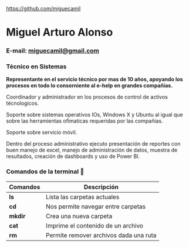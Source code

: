 https://github.com/miguecamil

# Miguel Arturo Alonso
### E-mail: miguecamil@gmail.com
### Técnico en Sistemas

**Representante en el servicio técnico por mas de 10 años, apoyando los procesos en todo lo conserniente al e-help en grandes compañias.**

Coordinador y administrador en los procesos de control de activos técnologicos.

Soporte sobre sistemas operativos IOs, Windows X y Ubuntu al igual que sobre las herramientas ofimaticas requeridas por las compañias.

Soporte sobre servicio móvil.

Dentro del proceso administrativo ejecuto presentación de reportes con buen manejo de excel, manejo de administración de datos, muestra de resultados, creación de dashboards y uso de Power BI.

### **Comandos de la terminal** 🔶
| **Comandos** | **Descripción**                        |
| ------------ | -------------------------------------- |
| **ls**       | Lista las carpetas actuales            |
| **cd**       | Nos permite navegar entre carpetas     |
| **mkdir**    | Crea una nueva carpeta                 |
| **cat**      | Imprime el contenido de un archivo     |
| **rm**       | Permite remover archivos dada una ruta |

